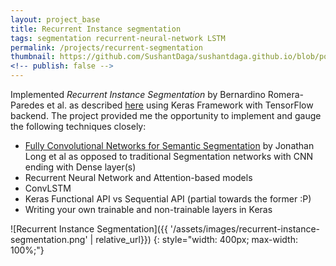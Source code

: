 ```yaml
---
layout: project_base
title: Recurrent Instance segmentation
tags: segmentation recurrent-neural-network LSTM
permalink: /projects/recurrent-segmentation
thumbnail: https://github.com/SushantDaga/sushantdaga.github.io/blob/posts/assets/images/recurrent-instance-segmentation.png
<!-- publish: false -->
---
```



Implemented *Recurrent Instance Segmentation* by Bernardino Romera-Paredes et al. as described [here](https://arxiv.org/abs/1511.08250 "arXiv.org") using Keras Framework with TensorFlow backend. The project provided me the opportunity to implement and gauge the following techniques closely:
* [Fully Convolutional Networks for Semantic Segmentation](https://arxiv.org/abs/1411.4038 "arXiv.org") by Jonathan Long et al as opposed to traditional Segmentation networks with CNN ending with Dense layer(s)
* Recurrent Neural Network and Attention-based models
* ConvLSTM
* Keras Functional API vs Sequential API (partial towards the former :P)
* Writing your own trainable and non-trainable layers in Keras


<!--more-->

![Recurrent Instance Segmentation]({{ '/assets/images/recurrent-instance-segmentation.png' | relative_url}})
{: style="width: 400px; max-width: 100%;"}